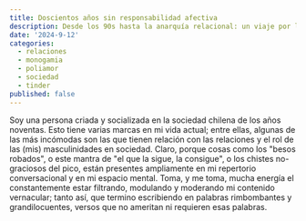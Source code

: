 ```yaml
---
title: Doscientos años sin responsabilidad afectiva
description: Desde los 90s hasta la anarquía relacional: un viaje por las relaciones.
date: '2024-9-12'
categories:
  - relaciones
  - monogamia
  - poliamor
  - sociedad
  - tinder
published: false
---
```

Soy una persona criada y socializada en la sociedad chilena de los años noventas. Esto tiene varias marcas en mi vida actual; entre ellas, algunas de las más incómodas son las que tienen relación con las relaciones y el rol de las (mis) masculinidades en sociedad.
Claro, porque cosas como los "besos robados", o este mantra de "el que la sigue, la consigue", o los chistes no-graciosos del pico, están presentes ampliamente en mi repertorio conversacional y en mi espacio mental. Toma, y me toma, mucha energía el constantemente estar filtrando, modulando y moderando mi contenido vernacular; tanto así, que termino escribiendo en palabras rimbombantes y grandilocuentes, versos que no ameritan ni requieren esas palabras.
